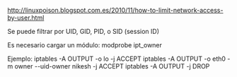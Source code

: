 http://linuxpoison.blogspot.com.es/2010/11/how-to-limit-network-access-by-user.html

Se puede filtrar por UID, GID, PID, o SID (session ID)

Es necesario cargar un módulo: modprobe ipt_owner

Ejemplo:
iptables -A OUTPUT -o lo -j ACCEPT
iptables -A OUTPUT -o eth0 -m owner --uid-owner nikesh  -j ACCEPT
iptables -A OUTPUT -j DROP
